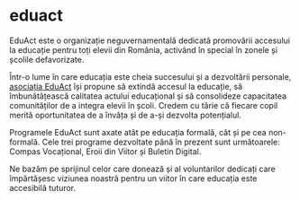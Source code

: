 # eduact
EduAct este o organizație neguvernamentală dedicată promovării accesului la educație pentru toți elevii din România, activând în special în zonele și școlile defavorizate. 

Într-o lume în care educația este cheia succesului și a dezvoltării personale, [asociația EduAct](https://eduact.ro/) își propune să extindă accesul la educație, să îmbunătățească calitatea actului educațional și să consolideze capacitatea comunităților de a integra elevii în școli. 
Credem cu tărie că fiecare copil merită oportunitatea de a învăța și de a-și dezvolta potențialul.

Programele EduAct sunt axate atât pe educația formală, cât și pe cea non-formală. Cele trei programe dezvoltate până în prezent sunt următoarele: Compas Vocațional, Eroii din Viitor și Buletin Digital. 

Ne bazăm pe sprijinul celor care donează și al voluntarilor dedicați care împărtășesc viziunea noastră pentru un viitor în care educația este accesibilă tuturor.
